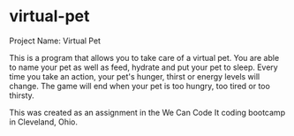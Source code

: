 # virtual-pet

Project Name: Virtual Pet

This is a program that allows you to take care of a virtual pet.  You are able to name your pet as well as feed, hydrate and put your pet to sleep.  Every time you take an action, your pet's hunger, thirst or energy levels will change.  The game will end when your pet is too hungry, too tired or too thirsty. 

This was created as an assignment in the We Can Code It coding bootcamp in Cleveland, Ohio.  

